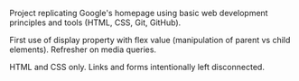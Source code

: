Project replicating Google's homepage using basic web development principles and tools (HTML, CSS, Git, GitHub).

First use of display property with flex value (manipulation of parent vs child elements). Refresher on media queries. 

HTML and CSS only. Links and forms intentionally left disconnected. 
